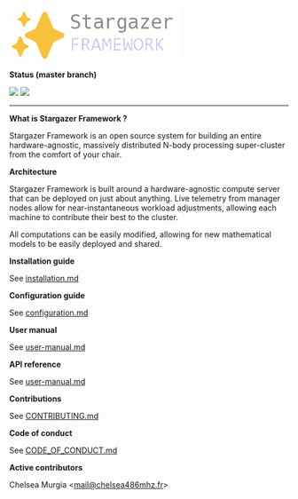 ![](./docs/logo.png)

**Status (master branch)**

![](https://img.shields.io/badge/maintained-yes-green) ![](https://img.shields.io/badge/license-MIT-blue) 

---

**What is Stargazer Framework ?**

Stargazer Framework is an open source system for building an entire hardware-agnostic, massively distributed N-body processing super-cluster from the comfort of your chair.

**Architecture**

Stargazer Framework is built around a hardware-agnostic compute server that can be deployed on just about anything. Live telemetry from manager nodes allow for near-instantaneous workload adjustments, allowing each machine to contribute their best to the cluster.

All computations can be easily modified, allowing for new mathematical models to be easily deployed and shared.

**Installation guide**

See [installation.md](./docs/installation.md)

**Configuration guide**

See [configuration.md](./docs/configuration.md)

**User manual**

See [user-manual.md](./docs/user-manual.md)

**API reference**

See [user-manual.md](./docs/api-reference.md)

**Contributions**

See [CONTRIBUTING.md](./contributing.md)

**Code of conduct**

See [CODE_OF_CONDUCT.md](./CODE_OF_CONDUCT.md)

**Active contributors**

Chelsea Murgia <[mail@chelsea486mhz.fr](mailto:mail@chelsea486mhz.fr)>